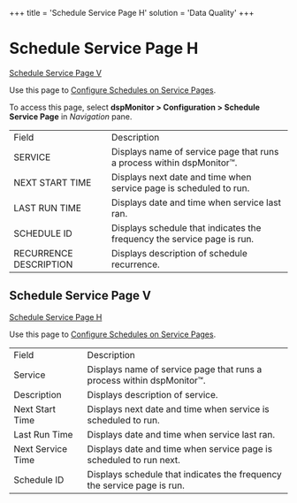 +++
title = 'Schedule Service Page H'
solution = 'Data Quality'
+++

# Schedule Service Page H

[Schedule Service Page V](#Schedule_Service_Page_V)

<div class="use">

Use this page to [Configure Schedules on Service
Pages](../Config/Configure_Schedules_on_Services_Pages).

</div>

To access this page, select **dspMonitor \> Configuration \> Schedule
Service
Page** in *Navigation* pane.

|                        |                                                                         |
| ---------------------- | ----------------------------------------------------------------------- |
| Field                  | Description                                                             |
| SERVICE                | Displays name of service page that runs a process within dspMonitor™.   |
| NEXT START TIME        | Displays next date and time when service page is scheduled to run.      |
| LAST RUN TIME          | Displays date and time when service last ran.                           |
| SCHEDULE ID            | Displays schedule that indicates the frequency the service page is run. |
| RECURRENCE DESCRIPTION | Displays description of schedule recurrence.                            |

## <span id="Schedule_Service_Page_V"></span>Schedule Service Page V

[Schedule Service Page H](Schedule_Service_Page_H)

<div class="use">

Use this page to [Configure Schedules on Service
Pages](../Config/Configure_Schedules_on_Services_Pages).

</div>

|                   |                                                                         |
| ----------------- | ----------------------------------------------------------------------- |
| Field             | Description                                                             |
| Service           | Displays name of service page that runs a process within dspMonitor™.   |
| Description       | Displays description of service.                                        |
| Next Start Time   | Displays next date and time when service is scheduled to run.           |
| Last Run Time     | Displays date and time when service last ran.                           |
| Next Service Time | Displays date and time when service page is scheduled to run next.      |
| Schedule ID       | Displays schedule that indicates the frequency the service page is run. |
